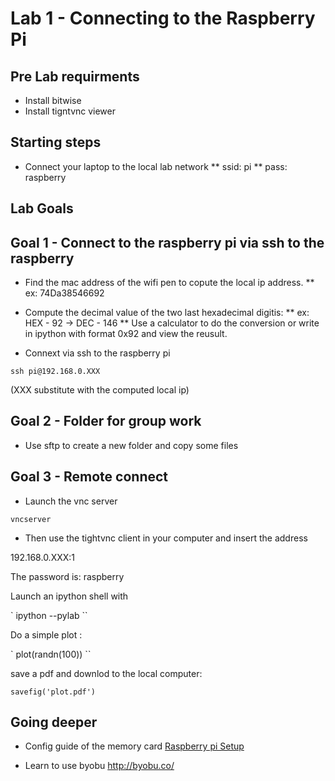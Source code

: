 # Lab 1 - Connecting to the Raspberry Pi


## Pre Lab requirments

* Install bitwise
* Install tigntvnc viewer

## Starting steps
* Connect your laptop to the local lab network 
** ssid: pi
** pass: raspberry

## Lab Goals

## Goal 1 - Connect to the raspberry pi via ssh to the raspberry

* Find the mac address of the wifi pen to copute the local ip address.
** ex: 74Da38546692
* Compute the decimal value of the two last hexadecimal digitis: 
** ex: HEX - 92 -> DEC - 146
** Use a calculator to do the conversion or write in ipython with format 0x92 and view the reusult.


* Connext via ssh to the raspberry pi

`
ssh pi@192.168.0.XXX 
`

(XXX substitute with the computed local ip)

## Goal 2 - Folder for group work

* Use sftp to create a new folder and copy some files

## Goal 3 - Remote connect

* Launch the vnc server

`
vncserver
`

* Then use the tightvnc client in your computer and insert the address

192.168.0.XXX:1

The password is: raspberry

Launch an ipython shell with 

`
ipython --pylab
``

Do a simple plot : 

`
plot(randn(100))
``

save a pdf and downlod to the local computer:  

`
savefig('plot.pdf')
`


## Going deeper 
* Config guide of the memory card [Raspberry pi Setup](raspberry_pi_setup.md)

* Learn to use byobu http://byobu.co/
